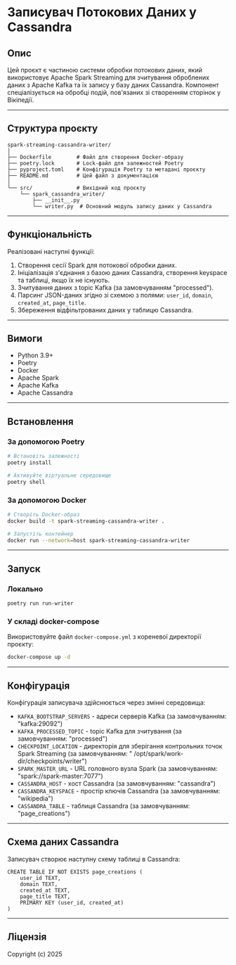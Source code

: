 # Записувач Потокових Даних у Cassandra

## Опис

Цей проєкт є частиною системи обробки потокових даних, який використовує Apache Spark Streaming для зчитування
оброблених даних з Apache Kafka та їх запису у базу даних Cassandra. Компонент спеціалізується на обробці подій,
пов'язаних зі створенням сторінок у Вікіпедії.

---

## Структура проєкту

```
spark-streaming-cassandra-writer/
│
├── Dockerfile        # Файл для створення Docker-образу
├── poetry.lock       # Lock-файл для залежностей Poetry
├── pyproject.toml    # Конфігурація Poetry та метадані проєкту
├── README.md         # Цей файл з документацією
│
└── src/              # Вихідний код проєкту
    └── spark_cassandra_writer/
        ├── __init__.py
        └── writer.py  # Основний модуль запису даних у Cassandra
```

---

## Функціональність

Реалізовані наступні функції:

1. Створення сесії Spark для потокової обробки даних.
2. Ініціалізація з'єднання з базою даних Cassandra, створення keyspace та таблиці, якщо їх не існують.
3. Зчитування даних з topic Kafka (за замовчуванням "processed").
4. Парсинг JSON-даних згідно зі схемою з полями: `user_id`, `domain`, `created_at`, `page_title`.
5. Збереження відфільтрованих даних у таблицю Cassandra.

---

## Вимоги

- Python 3.9+
- Poetry
- Docker
- Apache Spark
- Apache Kafka
- Apache Cassandra

---

## Встановлення

### За допомогою Poetry

```bash
# Встановіть залежності
poetry install

# Активуйте віртуальне середовище
poetry shell
```

### За допомогою Docker

```bash
# Створіть Docker-образ
docker build -t spark-streaming-cassandra-writer .

# Запустіть контейнер
docker run --network=host spark-streaming-cassandra-writer
```

---

## Запуск

### Локально

```bash
poetry run run-writer
```

### У складі docker-compose

Використовуйте файл `docker-compose.yml` з кореневої директорії проєкту:

```bash
docker-compose up -d
```

---

## Конфігурація

Конфігурація записувача здійснюється через змінні середовища:

- `KAFKA_BOOTSTRAP_SERVERS` - адреси серверів Kafka (за замовчуванням: "kafka:29092")
- `KAFKA_PROCESSED_TOPIC` - topic Kafka для зчитування (за замовчуванням: "processed")
- `CHECKPOINT_LOCATION` - директорія для зберігання контрольних точок Spark Streaming (за замовчуванням: "
  /opt/spark/work-dir/checkpoints/writer")
- `SPARK_MASTER_URL` - URL головного вузла Spark (за замовчуванням: "spark://spark-master:7077")
- `CASSANDRA_HOST` - хост Cassandra (за замовчуванням: "cassandra")
- `CASSANDRA_KEYSPACE` - простір ключів Cassandra (за замовчуванням: "wikipedia")
- `CASSANDRA_TABLE` - таблиця Cassandra (за замовчуванням: "page_creations")

---

## Схема даних Cassandra

Записувач створює наступну схему таблиці в Cassandra:

```cql
CREATE TABLE IF NOT EXISTS page_creations (
    user_id TEXT,
    domain TEXT,
    created_at TEXT,
    page_title TEXT,
    PRIMARY KEY (user_id, created_at)
)
```

---

## Ліцензія

Copyright (c) 2025
